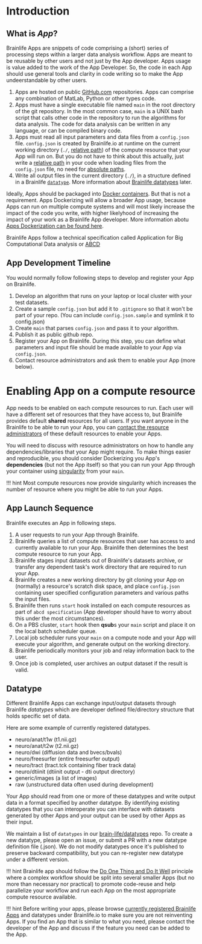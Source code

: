 # Introduction

## What is *App*?

Brainlife Apps are snippets of code comprising a (short) series of processing steps within a larger data analysis workflow. Apps are meant to be reusable by other users and not just by the App developer. Apps usage is value added to the work of the App Developer. So, the code in each App should use general tools and clarity in code writing so to make the App undeerstandable by other users. 

1. Apps are hosted on public [GitHub.com](https://github.com/search?q=org%3Abrain-life+app-) repositories. Apps can comprise any combination of MatLab, Python or other types code.
2. Apps must have a single executable file named `main` in the root directory of the git repository. In the most common case, `main` is a UNIX bash script that calls other code in the repository to run the algorithms for data analysis. The code for data analysis can be written in any language, or can be compiled binary code. 
3. Apps must read all input parameters and data files from a `config.json` file. `config.json` is created by Brainlife.io at runtime on the current working directory (`./`, [relative path](https://en.wikipedia.org/wiki/Path_(computing))) of the compute resource that your App will run on. But you do not have to think about this actually, just write a [relative path](https://en.wikipedia.org/wiki/Path_(computing)) in your code when loading files from the `config.json` file, no need for [absolute paths](https://en.wikipedia.org/wiki/Path_(computing)). 
4. Write all output files in the current directory (`./`), in a structure defined in a Brainlife [`datatype`](https://github.com/brain-life/datatypes). More information about [Brainlife datatypes](https://github.com/brain-life/datatypes) later.

Ideally, Apps should be packaged into [Docker containers](https://www.docker.com/what-container). But that is not a requirement. Apps Dockerizing will allow a broader App usage, because Apps can run on multiple compute systems and will most likely increase the impact of the code you write, with higher likelyhood of increasing the impact of your work as a Brainlife App developer. More information abotu [Apps Dockerization can be found here](https://brain-life.github.io/docs/apps/container/).

Brainlife Apps follow a technical specification called Application for Big Computational Data analysis or [ABCD](https://github.com/brain-life/abcd-spec)

## App Development Timeline

You would normally follow following steps to develop and register your App on Brainlife.

1. Develop an algorithm that runs on your laptop or local cluster with your test datasets.
2. Create a sample `config.json` but add it to `.gitignore` so that it won't be part of your repo. (You can include `config.json.sample` and symlink it to config.json)
3. Create `main` that parses `config.json` and pass it to your algorithm.
4. Publish it as public github repo.
5. Register your App on Brainlife. During this step, you can define what parameters and input file should be made available to your App via `config.json`.
6. Contact resource administrators and ask them to enable your App (more below). 

# Enabling App on a compute resource

App needs to be enabled on each compute resources to run. Each user will have a different set of resources that they have access to, but Brainlife provides default **shared** resources for all users. If you want anyone in the Brainlife to be able to run your App, you can [contact the resource administrators](brlife@iu.edu) of these default resources to enable your Apps.

You will need to discuss with resource administrators on how to handle any dependencies/libraries that your App might require. To make things easier and reproducible, you should consider Dockerizing you App's **dependencies** (but not the App itself) so that you can run your App through your container using [singularity](https://singularity.lbl.gov/) from your `main`. 

!!! hint
    Most compute resources now provide singularity which increases the number of resource where you might be able to run your Apps.

## App Launch Sequence

Brainlife executes an App in following steps.

1. A user requests to run your App through Brainlife.
2. Brainlife queries a list of compute resources that user has access to and currently available to run your App. Brainlife then determines the best compute resource to run your App.
3. Brainlife stages input datasets out of Brainlife's datasets archive, or transfer any dependent task's work directory that are required to run your App.
4. Brainlife creates a new working directory by git cloning your App on (normally) a resource's scratch disk space, and place `config.json` containing user specified configuration parameters and various paths the input files.
5. Brainlife then runs `start` hook installed on each compute resources as part of `abcd specification` (App developer should have to worry about this under the most circumstances).
6. On a PBS cluster, `start` hook then **qsub**s your `main` script and place it on the local batch scheduler queue.
7. Local job scheduler runs your `main` on a compute node and your App will execute your algorithm, and generate output on the working directory.
8. Brainlife periodically monitors your job and relay information back to the user.
9. Once job is completed, user archives an output dataset if the result is valid.

## Datatype

Different Brainlife Apps can exchange input/output datasets through Brainlife *datatypes* which are developer defined file/directory structure that holds specific set of data.

Here are some example of currently registered datatypes.

* neuro/anat/t1w (t1.nii.gz)
* neuro/anat/t2w (t2.nii.gz) 
* neuro/dwi (diffusion data and bvecs/bvals)
* neuro/freesurfer (entire freesurfer output)
* neuro/tract (tract.tck containing fiber track data)
* neuro/dtiinit (dtiinit output - dti output directory)
* generic/images (a list of images)
* raw (unstructured data often used during development)

Your App should read from one or more of these datatypes and write output data in a format specified by another datatype. By identifying existing datatypes that you can interoperate you can interface with datasets generated by other Apps and your output can be used by other Apps as their input.

We maintain a list of `datatypes` in our [brain-life/datatypes](https://github.com/brain-life/datatypes/tree/master/datatypes/neuro) repo. To create a new datatype, please open an issue, or submit a PR with a new datatype definition file (.json). We do not modify datatypes once it's published to preserve backward compatibility, but you can re-register new datatype under a different version.

!!! hint
    Brainlife app should follow the [Do One Thing and Do It Well](https://en.wikipedia.org/wiki/Unix_philosophy#Do_One_Thing_and_Do_It_Well) principle where a complex workflow should be split into several smaller Apps (but no more than necessary nor practical) to promote code-reuse and help parallelize your workflow and run each App on the most appropriate compute resource available.

!!! hint
    Before writing your apps, please browse [currently registered Brainlife Apps](https://brainlife.io/warehouse/#/apps) and datatypes under Brainlife.io to make sure you are not reinventing Apps. If you find an App that is similar to what you need, please contact the developer of the App and discuss if the feature you need can be added to the App.
